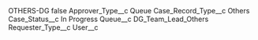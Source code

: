 <?xml version="1.0" encoding="UTF-8"?>
<CustomMetadata xmlns="http://soap.sforce.com/2006/04/metadata" xmlns:xsi="http://www.w3.org/2001/XMLSchema-instance" xmlns:xsd="http://www.w3.org/2001/XMLSchema">
    <label>OTHERS-DG</label>
    <protected>false</protected>
    <values>
        <field>Approver_Type__c</field>
        <value xsi:type="xsd:string">Queue</value>
    </values>
    <values>
        <field>Case_Record_Type__c</field>
        <value xsi:type="xsd:string">Others</value>
    </values>
    <values>
        <field>Case_Status__c</field>
        <value xsi:type="xsd:string">In Progress</value>
    </values>
    <values>
        <field>Queue__c</field>
        <value xsi:type="xsd:string">DG_Team_Lead_Others</value>
    </values>
    <values>
        <field>Requester_Type__c</field>
        <value xsi:nil="true"/>
    </values>
    <values>
        <field>User__c</field>
        <value xsi:nil="true"/>
    </values>
</CustomMetadata>
